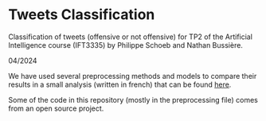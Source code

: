# Tweets Classification
Classification of tweets (offensive or not offensive) for TP2 of the Artificial Intelligence course (IFT3335) by Philippe Schoeb and Nathan Bussière.

04/2024

We have used several preprocessing methods and models to compare their results in a small analysis (written in french) that can be found [here](https://www.overleaf.com/read/wspmybbwhgxd#bc7dba).

Some of the code in this repository (mostly in the preprocessing file) comes from an open source project.
